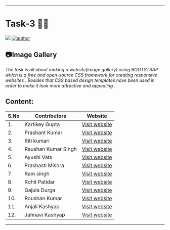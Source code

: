 ***
# **Task-3** 👩‍💻    

![](https://img.shields.io/badge/contributors-11-<COLOR>)
[![author](https://img.shields.io/badge/author-Anjali4306-blue.svg)](https://github.com/Anjali4306)




## **📷Image Gallery**
_The task is all about making a website(image gallery) using BOOTSTRAP which is a free and open-source CSS framework for creating responsive websites . Besides that CSS based design templates have been used in order to make it look more attractive and appealing ._

Content:
---

| S.No | Contributors | Website |
|---|---|---|
|1.|Kartikey Gupta|[Visit website](https://kartikey-bootstrap-1.netlify.app/)
|2.|Prashant Kumar|[Visit website](https://theartstation.netlify.app/)
|3.|Riti kumari|[Visit website](https://bookies.netlify.app/)
|4.|Raushan Kumar Singh|[Visit website](https://raushantask3.netlify.app/)
|5.|Ayushi Vats|[Visit website](https://cranky-hamilton-dc1408.netlify.app/)
|6.|Prashasti Mishra|[Visit website](https://hardcore-poincare-ab09a9.netlify.app/)
|7.|Ram singh|[Visit website](http://rambhainitm56.netlify.app/)
|8.|Rohit Patidar|[Visit website](https://rohitpatidar-task-3.netlify.app/)
|9.|Gajula Durga|[Visit website](https://visionary-art-gallery.netlify.app/)
|10.|Roushan Kumar|[Visit website](https://placestovisit1.netlify.app/)
|11.|Anjali Kashyap|[Visit website](https://waterfalls.netlify.app/)
|12.|Jahnavi Kashyap|[Visit website](https://photogallery-jk.netlify.app)

***
